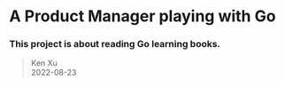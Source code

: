 # A Product Manager playing with Go
### This project is about reading Go learning books.


> Ken Xu  
> 2022-08-23
